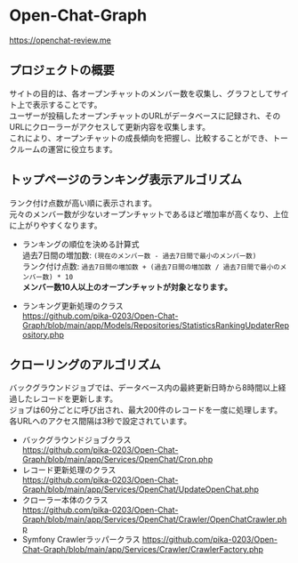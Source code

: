 # Open-Chat-Graph
https://openchat-review.me

## プロジェクトの概要
サイトの目的は、各オープンチャットのメンバー数を収集し、グラフとしてサイト上で表示することです。  
ユーザーが投稿したオープンチャットのURLがデータベースに記録され、そのURLにクローラーがアクセスして更新内容を収集します。  
これにより、オープンチャットの成長傾向を把握し、比較することができ、トークルームの運営に役立ちます。　　

## トップページのランキング表示アルゴリズム
ランク付け点数が高い順に表示されます。  
元々のメンバー数が少ないオープンチャットであるほど増加率が高くなり、上位に上がりやすくなります。  
* ランキングの順位を決める計算式  
過去7日間の増加数: `(現在のメンバー数 - 過去7日間で最小のメンバー数)`  
ランク付け点数: `過去7日間の増加数 + (過去7日間の増加数 / 過去7日間で最小のメンバー数) * 10`  
**メンバー数10人以上のオープンチャットが対象となります。**

* ランキング更新処理のクラス  
https://github.com/pika-0203/Open-Chat-Graph/blob/main/app/Models/Repositories/StatisticsRankingUpdaterRepository.php

## クローリングのアルゴリズム
バックグラウンドジョブでは、データベース内の最終更新日時から8時間以上経過したレコードを更新します。  
ジョブは60分ごとに呼び出され、最大200件のレコードを一度に処理します。  
各URLへのアクセス間隔は3秒で設定されています。  

* バックグラウンドジョブクラス  
https://github.com/pika-0203/Open-Chat-Graph/blob/main/app/Services/OpenChat/Cron.php
* レコード更新処理のクラス  
https://github.com/pika-0203/Open-Chat-Graph/blob/main/app/Services/OpenChat/UpdateOpenChat.php
* クローラー本体のクラス  
https://github.com/pika-0203/Open-Chat-Graph/blob/main/app/Services/OpenChat/Crawler/OpenChatCrawler.php
* Symfony Crawlerラッパークラス
https://github.com/pika-0203/Open-Chat-Graph/blob/main/app/Services/Crawler/CrawlerFactory.php
